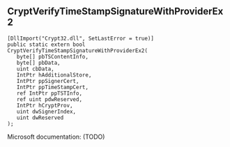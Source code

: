 ## CryptVerifyTimeStampSignatureWithProviderEx2

```
[DllImport("Crypt32.dll", SetLastError = true)]
public static extern bool CryptVerifyTimeStampSignatureWithProviderEx2(
   byte[] pbTSContentInfo,
   byte[] pbData,
   uint cbData,
   IntPtr hAdditionalStore,
   IntPtr ppSignerCert,
   IntPtr ppTimeStampCert,
   ref IntPtr ppTSTInfo,
   ref uint pdwReserved,
   IntPtr hCryptProv,
   uint dwSignerIndex,
   uint dwReserved
);
```

Microsoft documentation: (TODO)
